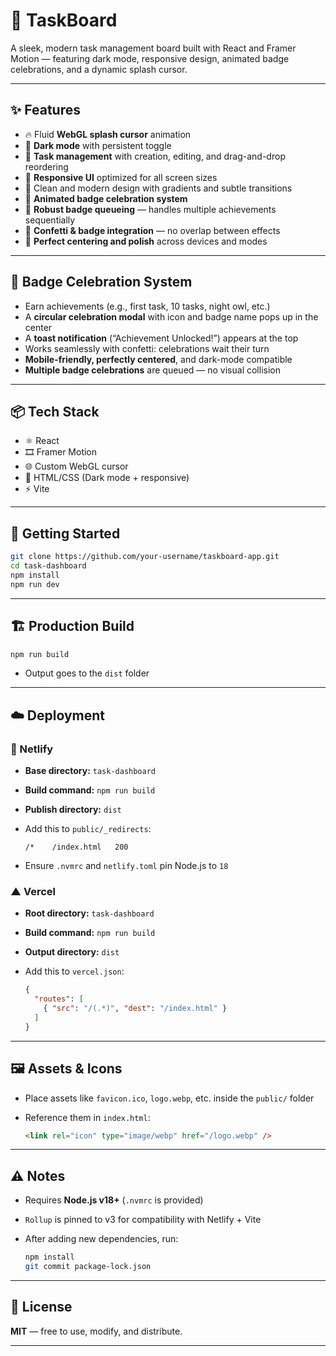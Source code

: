 # 🚀 TaskBoard

A sleek, modern task management board built with React and Framer Motion — featuring dark mode, responsive design, animated badge celebrations, and a dynamic splash cursor.

---

## ✨ Features

* 🔥 Fluid **WebGL splash cursor** animation
* 🌙 **Dark mode** with persistent toggle
* 🧩 **Task management** with creation, editing, and drag-and-drop reordering
* 📱 **Responsive UI** optimized for all screen sizes
* 🎨 Clean and modern design with gradients and subtle transitions
* 🏅 **Animated badge celebration system**
* 🥇 **Robust badge queueing** — handles multiple achievements sequentially
* 🎉 **Confetti & badge integration** — no overlap between effects
* 🎯 **Perfect centering and polish** across devices and modes

---

## 🏅 Badge Celebration System

* Earn achievements (e.g., first task, 10 tasks, night owl, etc.)
* A **circular celebration modal** with icon and badge name pops up in the center
* A **toast notification** (“Achievement Unlocked!”) appears at the top
* Works seamlessly with confetti: celebrations wait their turn
* **Mobile-friendly, perfectly centered**, and dark-mode compatible
* **Multiple badge celebrations** are queued — no visual collision

---

## 📦 Tech Stack

* ⚛️ React
* 🎞️ Framer Motion
* 🌐 Custom WebGL cursor
* 💅 HTML/CSS (Dark mode + responsive)
* ⚡ Vite

---

## 🚀 Getting Started

```bash
git clone https://github.com/your-username/taskboard-app.git
cd task-dashboard
npm install
npm run dev
```

---

## 🏗️ Production Build

```bash
npm run build
```

* Output goes to the `dist` folder

---

## ☁️ Deployment

### 🔗 Netlify

* **Base directory:** `task-dashboard`

* **Build command:** `npm run build`

* **Publish directory:** `dist`

* Add this to `public/_redirects`:

  ```
  /*    /index.html   200
  ```

* Ensure `.nvmrc` and `netlify.toml` pin Node.js to `18`

### ▲ Vercel

* **Root directory:** `task-dashboard`
* **Build command:** `npm run build`
* **Output directory:** `dist`
* Add this to `vercel.json`:

  ```json
  {
    "routes": [
      { "src": "/(.*)", "dest": "/index.html" }
    ]
  }
  ```

---

## 🖼️ Assets & Icons

* Place assets like `favicon.ico`, `logo.webp`, etc. inside the `public/` folder
* Reference them in `index.html`:

  ```html
  <link rel="icon" type="image/webp" href="/logo.webp" />
  ```

---

## ⚠️ Notes

* Requires **Node.js v18+** (`.nvmrc` is provided)
* `Rollup` is pinned to v3 for compatibility with Netlify + Vite
* After adding new dependencies, run:

  ```bash
  npm install
  git commit package-lock.json
  ```

---

## 📄 License

**MIT** — free to use, modify, and distribute.

---


